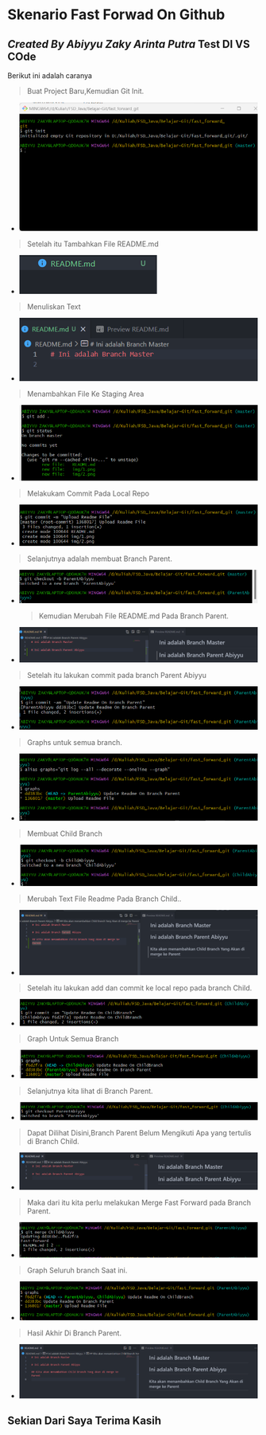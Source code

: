 # Skenario Fast Forwad On Github

## _Created By Abiyyu Zaky Arinta Putra_ Test DI VS COde

Berikut ini adalah caranya

> Buat Project Baru,Kemudian Git Init.

- ![alt text](https://github.com/abiyyu12/Git_Tugas1/blob/master/img/1.png?raw=true)

> Setelah itu Tambahkan File README.md

- ![alt text](https://github.com/abiyyu12/Git_Tugas1/blob/master/img/2.png?raw=true)

> Menuliskan Text

- ![alt text](https://github.com/abiyyu12/Git_Tugas1/blob/master/img/2_copy.png?raw=true)

> Menambahkan File Ke Staging Area

- ![alt text](https://github.com/abiyyu12/Git_Tugas1/blob/master/img/3_cpy.png?raw=true)

> Melakukam Commit Pada Local Repo

- ![alt text](https://github.com/abiyyu12/Git_Tugas1/blob/master/img/4.png?raw=true)

> Selanjutnya adalah membuat Branch Parent.

- ![alt text](https://github.com/abiyyu12/Git_Tugas1/blob/master/img/5.png?raw=true)

  > Kemudian Merubah File README.md Pada Branch Parent.

- ![alt text](https://github.com/abiyyu12/Git_Tugas1/blob/master/img/6.png?raw=true)

> Setelah itu lakukan commit pada branch Parent Abiyyu

- ![alt text](https://github.com/abiyyu12/Git_Tugas1/blob/master/img/7.png?raw=true)

> Graphs untuk semua branch.

- ![alt text](https://github.com/abiyyu12/Git_Tugas1/blob/master/img/8.png?raw=true)

> Membuat Child Branch

- ![alt text](https://github.com/abiyyu12/Git_Tugas1/blob/master/img/9.png?raw=true)

> Merubah Text File Readme Pada Branch Child..

- ![alt text](https://github.com/abiyyu12/Git_Tugas1/blob/master/img/10.png?raw=true)

> Setelah itu lakukan add dan commit ke local repo pada branch Child.

- ![alt text](https://github.com/abiyyu12/Git_Tugas1/blob/master/img/11.png?raw=true)

> Graph Untuk Semua Branch

- ![alt text](https://github.com/abiyyu12/Git_Tugas1/blob/master/img/12.png?raw=true)

> Selanjutnya kita lihat di Branch Parent.

- ![alt text](https://github.com/abiyyu12/Git_Tugas1/blob/master/img/13.png?raw=true)

> Dapat Dilihat Disini,Branch Parent Belum Mengikuti Apa yang tertulis di Branch Child.

- ![alt text](https://github.com/abiyyu12/Git_Tugas1/blob/master/img/14.png?raw=true)

> Maka dari itu kita perlu melakukan Merge Fast Forward pada Branch Parent.

- ![alt text](https://github.com/abiyyu12/Git_Tugas1/blob/master/img/15.png?raw=true)

> Graph Seluruh branch Saat ini.

- ![alt text](https://github.com/abiyyu12/Git_Tugas1/blob/master/img/16.png?raw=true)

> Hasil Akhir Di Branch Parent.

- ![alt text](https://github.com/abiyyu12/Git_Tugas1/blob/master/img/17.png?raw=true)

## Sekian Dari Saya Terima Kasih

